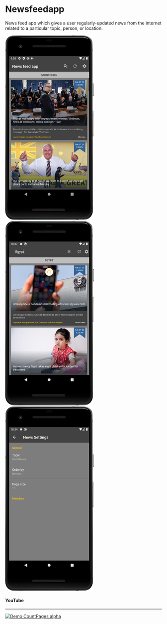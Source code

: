# Newsfeedapp
News feed app which gives a user regularly-updated news from the internet related to a particular topic, person, or location. 

<img src="https://github.com/abdelaz9z/Newsfeedapp/blob/master/device-2020-02-07-213853.png" width=285><img src="https://github.com/abdelaz9z/Newsfeedapp/blob/master/device-2020-02-07-223812.png" width=285><img src="https://github.com/abdelaz9z/Newsfeedapp/blob/master/device-2020-02-07-223439.png" width=285>

#### YouTube
-------
[![Demo CountPages alpha](https://img.youtube.com/vi/9luYPIcD49c/maxresdefault.jpg)](https://youtu.be/9luYPIcD49c)

